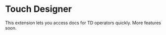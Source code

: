 # Touch Designer

This extension lets you access docs for TD operators quickly. More features soon.
